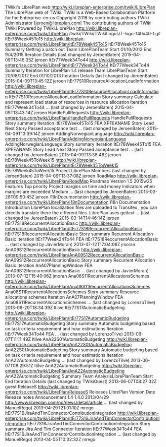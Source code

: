 TWiki's LibrePlan web
http://wiki.libreplan-enterprise.com/twiki/LibrePlan The LibrePlan web of TWiki. TWiki is a Web-Based Collaboration Platform for the Enterprise. en-us Copyright 2018 by contributing authors TWiki Administrator \[jeroen@libreplan.com\] The contributing authors of TWiki
TWiki
Powered by TWiki.LibrePlan
http://wiki.libreplan-enterprise.com/twiki/LibrePlan /twiki/TWiki/TWikiLogos/T-logo-140x40-t.gif
ItEr78Week45To15
http://wiki.libreplan-enterprise.com/twiki/LibrePlan/ItEr78Week45To15 ItEr78Week45To15 Summary Getting a patch out Team LibrePlanTeam Start 01/10/2013 End 9/4/2015 Iteration Details (last changed by JeroenBaten) 2015-04-09T13:45:35Z jeroen
ItEr77Week34To44
http://wiki.libreplan-enterprise.com/twiki/LibrePlan/ItEr77Week34To44 ItEr77Week34To44 Summary Iteration for LibrePlan 1.4 release Team LibrePlanTeam Start 20/08/2012 End 01/10/2013 Iteration Details (last changed by JeroenBaten) 2015-04-09T13:45:12Z jeroen
ItEr77S10ResourceAllocationLoadInformation
http://wiki.libreplan-enterprise.com/twiki/LibrePlan/ItEr77S10ResourceAllocationLoadInformation ItEr77S10ResourceAllocationLoadInformation Story summary Calculate and represent load status of resources in resource allocation Iteration ItEr77Week34To44 ... (last changed by JeroenBaten) 2015-04-09T13:43:14Z jeroen
HandlePullRequests
http://wiki.libreplan-enterprise.com/twiki/LibrePlan/HandlePullRequests HandlePullRequests Story summary Iteration ItEr78Week45To15 FEA XPFEANAME Story Lead Next Story Passed acceptance test ... (last changed by JeroenBaten) 2015-04-09T13:39:14Z jeroen
AddingNorwegianLanguage
http://wiki.libreplan-enterprise.com/twiki/LibrePlan/AddingNorwegianLanguage AddingNorwegianLanguage Story summary Iteration ItEr78Week45To15 FEA XPFEANAME Story Lead Next Story Passed acceptance test ... (last changed by JeroenBaten) 2015-04-09T13:38:46Z jeroen
ItEr78Week45ToWeek15
http://wiki.libreplan-enterprise.com/twiki/LibrePlan/ItEr78Week45ToWeek15 ItEr78Week45ToWeek15 Project LibrePlan Members (last changed by JeroenBaten) 2015-04-09T13:37:08Z jeroen
RoadMap
http://wiki.libreplan-enterprise.com/twiki/LibrePlan/RoadMap Roadmap Version 1.5 2015w25 Features Top priority Project margins on time and money Indicators when margins are exceeded Medium ... (last changed by JeroenBaten) 2015-03-26T09:50:45Z jeroen
I18nDocumentation
http://wiki.libreplan-enterprise.com/twiki/LibrePlan/I18nDocumentation I18n Documentation Introduction LibrePlan localization files are uploaded to Transifex , you can directly translate there the different files. LibrePlan uses gettext ... (last changed by JeroenBaten) 2015-03-14T14:46:14Z jeroen
ItEr77S18ReccurrentAllocationBasic
http://wiki.libreplan-enterprise.com/twiki/LibrePlan/ItEr77S18ReccurrentAllocationBasic ItEr77S18ReccurrentAllocationBasic Story summary Recurrent Allocation Basic Iteration ItEr77Week34To44 FEA ItEr77S18ReccurrentAllocationBasic ... (last changed by JavierMoran) 2013-07-12T17:04:08Z jmoran
AnA09S12ReccurrentAllocationBasic
http://wiki.libreplan-enterprise.com/twiki/LibrePlan/AnA09S12ReccurrentAllocationBasic AnA09S12ReccurrentAllocationBasic Story summary Recurrent Allocation Basic Iteration AnA07PlanningWindow FEA AnA09S12ReccurrentAllocationBasic ... (last changed by JavierMoran) 2013-07-12T15:40:06Z jmoran
Ana08S11RecurrentAllocationsSchemes
http://wiki.libreplan-enterprise.com/twiki/LibrePlan/Ana08S11RecurrentAllocationsSchemes Ana08S11RecurrentAllocationsSchemes Story summary Resource allocations schemes Iteration AnA07PlanningWindow FEA Ana08S11RecurrentAllocationsSchemes ... (last changed by LorenzoTilve) 2013-06-20T18:34:39Z ltilve
ItEr77S17AutomaticBudgeting
http://wiki.libreplan-enterprise.com/twiki/LibrePlan/ItEr77S17AutomaticBudgeting ItEr77S17AutomaticBudgeting Story summary Automatic budgeting based on task criteria requirement and hour estimations Iteration ItEr77Week34To44 FEA ... (last changed by LorenzoTilve) 2013-06-07T11:11:49Z ltilve
AnA22S01AutomaticBudgeting
http://wiki.libreplan-enterprise.com/twiki/LibrePlan/AnA22S01AutomaticBudgeting AnA22S01AutomaticBudgeting Story summary Automatic budgeting based on task criteria requirement and hour estimations Iteration AnA22AutomaticBudgeting ... (last changed by LorenzoTilve) 2013-06-07T08:29:51Z ltilve
AnA22AutomaticBudgeting
http://wiki.libreplan-enterprise.com/twiki/LibrePlan/AnA22AutomaticBudgeting AnA22AutomaticBudgeting Summary Team AnalysisLibrePlanTeam Start End Iteration Details (last changed by TWikiGuest) 2013-06-07T08:27:32Z guest
ReleaseS
http://wiki.libreplan-enterprise.com/twiki/LibrePlan/ReleaseS Releases LibrePlan Version Date Release notes Announcement 1.4 1.4.0 2013/04/29 http://www.libreplan.com/nc/news/detail/article ... (last changed by ManuelRego) 2013-04-29T21:01:10Z mrego
ItEr77S16JiraAndTimConnectorContributionIntegration
http://wiki.libreplan-enterprise.com/twiki/LibrePlan/ItEr77S16JiraAndTimConnectorContributionIntegration ItEr77S16JiraAndTimConnectorContributionIntegration Story summary Jira And Tim Connector Iteration ItEr77Week34To44 FEA ItEr77S16JiraAndTimConnectorContributionIntegration ... (last changed by ManuelRego) 2013-04-05T10:32:32Z mrego

